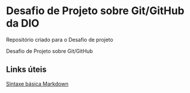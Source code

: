 # Desafio de Projeto sobre Git/GitHub da DIO

Repositório criado para o Desafio de projeto

Desafio de Projeto sobre Git/GitHub

## Links úteis

[Sintaxe básica Markdown](https://www.markdownguide.org/basic-syntax/)
